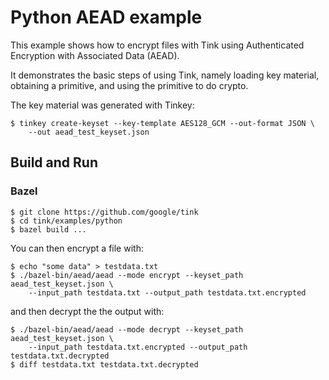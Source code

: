 # Python AEAD example

This example shows how to encrypt files with Tink using Authenticated Encryption
with Associated Data (AEAD).

It demonstrates the basic steps of using Tink, namely loading key material,
obtaining a primitive, and using the primitive to do crypto.

The key material was generated with Tinkey:

```shell
$ tinkey create-keyset --key-template AES128_GCM --out-format JSON \
    --out aead_test_keyset.json
```

## Build and Run

### Bazel

```shell
$ git clone https://github.com/google/tink
$ cd tink/examples/python
$ bazel build ...
```

You can then encrypt a file with:

```shell
$ echo "some data" > testdata.txt
$ ./bazel-bin/aead/aead --mode encrypt --keyset_path aead_test_keyset.json \
    --input_path testdata.txt --output_path testdata.txt.encrypted
```

and then decrypt the the output with:

```shell
$ ./bazel-bin/aead/aead --mode decrypt --keyset_path aead_test_keyset.json \
    --input_path testdata.txt.encrypted --output_path testdata.txt.decrypted
$ diff testdata.txt testdata.txt.decrypted
```
